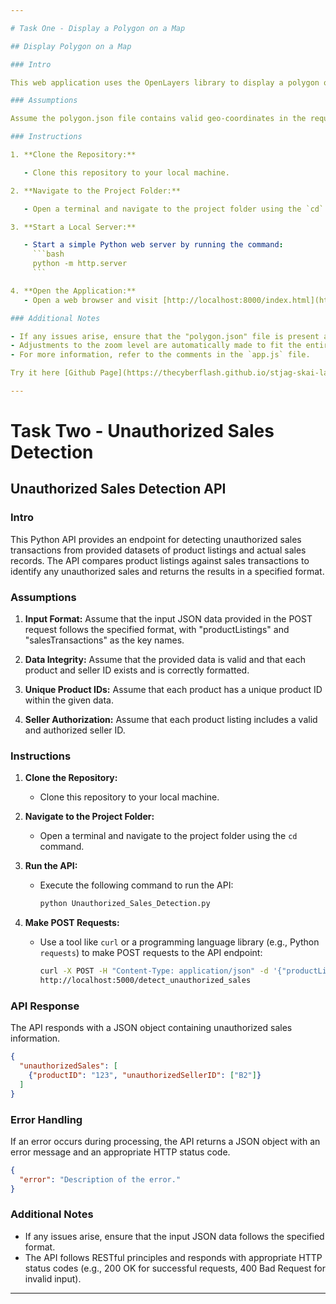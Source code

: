 ```yaml
---

# Task One - Display a Polygon on a Map

## Display Polygon on a Map

### Intro

This web application uses the OpenLayers library to display a polygon on a map. The polygon coordinates are fetched from the "polygon.json" file, and the map is rendered accordingly.

### Assumptions

Assume the polygon.json file contains valid geo-coordinates in the required format.

### Instructions

1. **Clone the Repository:**

   - Clone this repository to your local machine.

2. **Navigate to the Project Folder:**

   - Open a terminal and navigate to the project folder using the `cd` command.

3. **Start a Local Server:**

   - Start a simple Python web server by running the command:
     ```bash
     python -m http.server
     ```

4. **Open the Application:**
   - Open a web browser and visit [http://localhost:8000/index.html](http://localhost:8000/index.html).

### Additional Notes

- If any issues arise, ensure that the "polygon.json" file is present and contains valid geo-coordinates.
- Adjustments to the zoom level are automatically made to fit the entire polygon on the map.
- For more information, refer to the comments in the `app.js` file.

Try it here [Github Page](https://thecyberflash.github.io/stjag-skai-labs-python/) 

---
```


# Task Two - Unauthorized Sales Detection

## Unauthorized Sales Detection API

### Intro

This Python API provides an endpoint for detecting unauthorized sales transactions from provided datasets of product listings and actual sales records. The API compares product listings against sales transactions to identify any unauthorized sales and returns the results in a specified format.

### Assumptions

1. **Input Format:** Assume that the input JSON data provided in the POST request follows the specified format, with "productListings" and "salesTransactions" as the key names.

2. **Data Integrity:** Assume that the provided data is valid and that each product and seller ID exists and is correctly formatted.

3. **Unique Product IDs:** Assume that each product has a unique product ID within the given data.

4. **Seller Authorization:** Assume that each product listing includes a valid and authorized seller ID.

### Instructions

1. **Clone the Repository:**
   - Clone this repository to your local machine.

2. **Navigate to the Project Folder:**
   - Open a terminal and navigate to the project folder using the `cd` command.

3. **Run the API:**
   - Execute the following command to run the API:

     ```bash
     python Unauthorized_Sales_Detection.py
     ```

4. **Make POST Requests:**
   - Use a tool like `curl` or a programming language library (e.g., Python `requests`) to make POST requests to the API endpoint:

     ```bash
     curl -X POST -H "Content-Type: application/json" -d '{"productListings": [...], "salesTransactions": [...]}'
     http://localhost:5000/detect_unauthorized_sales
     ```

### API Response

The API responds with a JSON object containing unauthorized sales information.

```json
{
  "unauthorizedSales": [
    {"productID": "123", "unauthorizedSellerID": ["B2"]}
  ]
}
```

### Error Handling

If an error occurs during processing, the API returns a JSON object with an error message and an appropriate HTTP status code.

```json
{
  "error": "Description of the error."
}
```


### Additional Notes

- If any issues arise, ensure that the input JSON data follows the specified format.
- The API follows RESTful principles and responds with appropriate HTTP status codes (e.g., 200 OK for successful requests, 400 Bad Request for invalid input).

---
